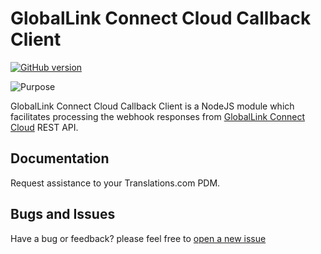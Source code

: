 # GlobalLink Connect Cloud Callback Client

[![GitHub version](https://img.shields.io/badge/version-1.0.0-green.svg)](https://github.com/translations-com/globallink-connect-nodejs-callback)

![Purpose](https://img.shields.io/badge/purpose-sample%20code-orange.svg)

GlobalLink Connect Cloud Callback Client is a NodeJS module which facilitates processing the webhook responses from [GlobalLink Connect Cloud](http://www.translations.com/globallink/products/globallink_connect.html) REST API.

## Documentation

Request assistance to your Translations.com PDM.

## Bugs and Issues

Have a bug or feedback? please feel free to [open a new issue](https://github.com/translations-com/globallink-connect-nodejs-callback/issues/new)



